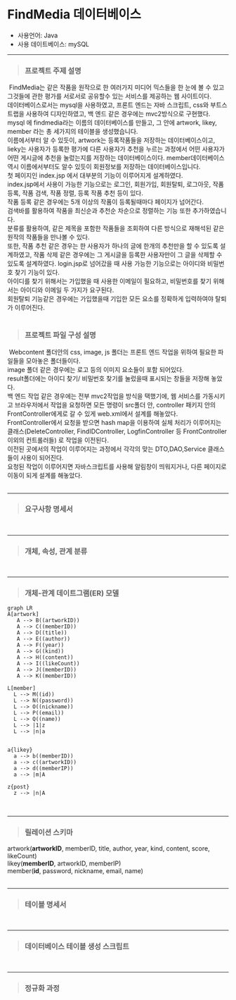 # FindMedia 데이터베이스
* 사용언어: Java
* 사용 데이트베이스: mySQL
___
>### 프로젝트 주제 설명
&nbsp;FindMedia는 같은 작품을 원작으로 한 여러가지 미디어 믹스들을 한 눈에 볼 수 있고 그것들에 관한 평가를 서로서로 공유할수 있는 서비스를 제공하는 웹 사이트이다.  
데이터베이스로서는 mysql을 사용하였고, 프론트 엔드는 자바 스크립트, css와 부트스트랩을 사용하여 디자인하였고, 백 엔드 같은 경우에는 mvc2방식으로 구현했다.
mysql 에 findmedia라는 이름의 데이터베이스를 만들고, 그 안에 artwork, likey, member 라는 총 세가지의 테이블을 생성했습니다.   
이름에서부터 알 수 있듯이, artwork는 등록작품들을 저장하는 데이터베이스이고, lieky는 사용자가 등록한 평가에 다른 사용자가 추천을 누르는 과정에서 어떤 사용자가 어떤 게시글에 추천을 눌렀는지를 저장하는 데이터베이스이다. member데이터베이스 역시 이름에서부터도 알수 있듯이 회원정보를 저장하는 데이터베이스입니다.  
첫 페이지인 index.jsp 에서 대부분의 기능이 이루어지게 설계하였다.  
index.jsp에서 사용이 가능한 기능으로는 로그인, 회원가입, 회원탈퇴, 로그아웃, 작품 등록, 작품 검색, 작품 정렬, 등록 작품 추천 등이 있다.  
작품 등록 같은 경우에는 5개 이상의 작품이 등록될때마다 페이지가 넘어간다.  
검색바를 활용하여 작품을 최신순과 추천순 차순으로 정렬하는 기능 또한 추가하였습니다.  
분류를 활용하여, 같은 제목을 포함한 작품들을 조회하여 다른 방식으로 재해석된 같은 원작의 작품들을 만나볼 수 있다.  
또한, 작품 추천 같은 경우는 한 사용자가 하나의 글에 한개의 추천만을 할 수 있도록 설계하였고, 작품 삭제 같은 경우에는 그 게시글을 등록한 사용자만이 그 글을 삭제할 수 있도록 설계하였다.
login.jsp로 넘어갔을 때 사용 가능한 기능으로는 아이디와 비밀번호 찾기 기능이 있다.  
아이디를 찾기 위해서는 가입했을 때 사용한 이메일이 필요하고, 비밀번호를 찾기 위해서는 아이디와 이메일 두 가지가 요구된다.  
회원탈퇴 기능같은 경우에는 가입했을때 기입한 모든 요소를 정확하게 입력하여야 탈퇴가 이루어진다.     
&nbsp;
>### 프로젝트 파일 구성 설명
&nbsp;Webcontent 폴더안의 css, image, js 폴더는 프론트 엔드 작업을 위하여 필요한 파일들을 모아놓은 폴더들이다.  
image 폴더 같은 경우에는 로고 등의 이미지 요소들이 포함 되어있다.  
result폴더에는 아이디 찾기/ 비밀번호 찾기를 눌렀을때 표시되는 창들을 저장해 놓았다.  
백 엔드 작업 같은 경우에는 전부 mvc2작업을 방식을 택했기에, 웹 서비스를 가동시키고 브라우저에서 작업을 요청하면 모든 명령이 src폴더 안, controller 패키지 안의 FrontController에게로 갈 수 있게 web.xml에서 설계를 해놓았다.  
FrontController에서 요청을 받으면 hash map을 이용하여 실체 처리가 이루어지는 클래스(DeleteController, FindIDController, LogfinController 등 FrontController 이외의 컨트롤러들) 로 작업을 이전된다.  
이전된 곳에서의 작업이 이루어지는 과정에서 각각의 맞는 DTO,DAO,Service 클래스들이 사용이 되어진다.  
요청된 작업이 이루어지면 자바스크립트를 사용해 알림창이 띄워지거나, 다른 페이지로 이동이 되게 설계를 해놓았다.  
&nbsp;
___
>### 요구사항 명세서

&nbsp;
___
>### 개체, 속성, 관계 분류

&nbsp;
___
>### 개체-관계 데이트그램(ER) 모델

```mermaid
graph LR
A[artwork]
   A --> B((artworkID))
   A --> C((memberID))
   A --> D((title))
   A --> E((author))
   A --> F((year))
   A --> G((kind))
   A --> H((content))
   A --> I((likeCount))
   A --> J((memberID))
   A --> K((memberID))
   
L[member]
  L --> M((id))
  L --> N((password))
  L --> O((nickname))
  L --> P((email))
  L --> Q((name))
  L --> |1|z
  L --> |n|a

  
a{likey}
  a --> b((memberID))
  a --> c((artworkID))
  a --> d((memberIP))
  a --> |m|A
  
z{post}
  z --> |n|A

```
&nbsp;
___
>### 릴레이션 스키마

artwork(__artworkID__, memberID, title, author, year, kind, content, score, likeCount)  
likey(__memberID__, artworkID, memberIP)  
member(__id__, password, nickname, email, name)  
&nbsp;
___
>### 테이블 명세서
&nbsp;
___
>### 데이터베이스 테이블 생성 스크립트  
&nbsp;
___
>### 정규화 과정  
